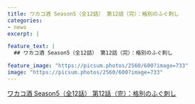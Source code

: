 ```yaml
---
title: ワカコ酒 Season5（全12話） 第12話（完）：格別のふぐ刺し
categories:
- news
excerpt: |

feature_text: |
  ## ワカコ酒 Season5（全12話） 第12話（完）：格別のふぐ刺し

feature_image: "https://picsum.photos/2560/600?image=733"
image: "https://picsum.photos/2560/600?image=733"
---
```


[ワカコ酒 Season5（全12話） 第12話（完）：格別のふぐ刺し](https://www.necoweb.com/neco/program/detail.php?id=5334&)
